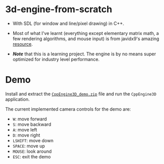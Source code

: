 # 3d-engine-from-scratch
- With SDL (for window and line/pixel drawing) in C++.

- Most of what I've learnt (everything except elementary matrix math, a few rendering algorithms, and mouse input) is from javidx9's amazing [resource](https://www.youtube.com/watch?v=ih20l3pJoeU&list=RDCMUC-yuWVUplUJZvieEligKBkA&index=3).


- _**Note**_ that this is a learning project. The engine is by no means super optimized for industry level performance.

# Demo
Install and extract the [`CppEngine3D_demo.zip`](https://github.com/SeanJxie/3d-engine-from-scratch/blob/main/CppEngine3D_demo.zip?raw=true) file and run the `CppEngine3D` application.

The current implemented camera controls for the demo are:
- `W`: move forward
- `S`: move backward
- `A`: move left
- `D`: move right
- `LSHIFT`: move down
- `SPACE`: move up
- `MOUSE`: look around
- `ESC`: exit the demo


